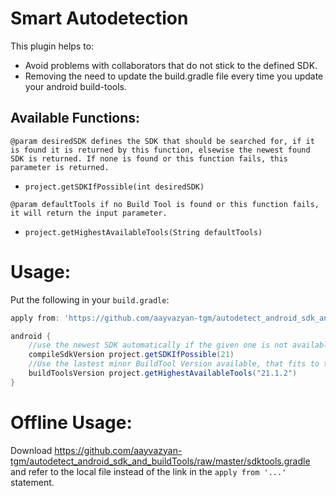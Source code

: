 # Smart Autodetection
This plugin helps to:
* Avoid problems with collaborators that do not stick to the defined SDK.
* Removing the need to update the build.gradle file every time you update your android build-tools.

Available Functions:
--------------------

```@param desiredSDK defines the SDK that should be searched for, if it is found it is returned by this function, elsewise the newest found SDK is returned. If none is found or this function fails, this parameter is returned.```
* ```project.getSDKIfPossible(int desiredSDK)```

```@param defaultTools if no Build Tool is found or this function fails, it will return the input parameter.```
* ```project.getHighestAvailableTools(String defaultTools)```

Usage:
======
Put the following in your ```build.gradle```:
```gradle
apply from: 'https://github.com/aayvazyan-tgm/autodetect_android_sdk_and_buildTools/releases/download/1.2/sdktools.gradle'

android {
    //use the newest SDK automatically if the given one is not available
    compileSdkVersion project.getSDKIfPossible(21)
    //Use the lastest minor BuildTool Version available, that fits to the given major version. default to the given value on error
    buildToolsVersion project.getHighestAvailableTools("21.1.2")
}
```
Offline Usage:
==============
Download https://github.com/aayvazyan-tgm/autodetect_android_sdk_and_buildTools/raw/master/sdktools.gradle
and refer to the local file instead of the link in the ```apply from '...'``` statement.
